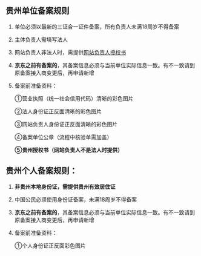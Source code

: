 ## 贵州单位备案规则

1. 单位必须以最新的三证合一证件备案，所有负责人未满18周岁不得备案

2. 主体负责人需填写法人

3. 网站负责人非法人时，需提供[网站负责人授权书](https://badownload.s3.cn-north-1.jdcloud-oss.com/buchongziliao/guizhou/gzsqs.doc)

4. **京东之前有备案的**，其备案信息必须与当前单位实际信息一致。有不一致请到原备案接入商变更后，再申请新增

5. 备案前准备资料：

   ①营业执照（统一社会信用代码）清晰的彩色图片

   ②法人身份证正反面清晰的彩色图片

   ③网站负责人身份证正反面清晰的彩色图片

   ④备案单位公章（流程中核验单需加盖）

   **⑤贵州授权书（网站负责人不是法人时提供）**

   

## 贵州个人备案规则：

1. **非贵州本地身份证，需提供贵州有效居住证**

2. 中国公民必须使用身份证备案，未满18周岁不得备案

3. **京东之前有备案的**，其备案信息必须与当前单位实际信息一致。有不一致请到原备案接入商变更后，再申请新增

4. 备案前准备资料：

   ①个人身份证正反面彩色图片
